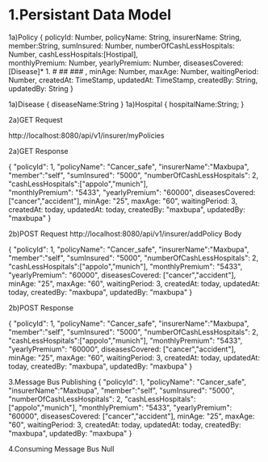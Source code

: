 # 1.Persistant Data Model

1a)Policy
{  policyId: Number,
   policyName: String,
   insurerName: String,
   member:String, 
   sumInsured: Number, 
   numberOfCashLessHospitals: Number,
   cashLessHospitals:[Hostipal],   
   monthlyPremium: Number, 
   yearlyPremium: Number, 
   diseasesCovered: [Disease]* 1. # ## ### , 
   minAge: Number,
   maxAge: Number,
   waitingPeriod: Number, 
   createdAt: TimeStamp,
   updatedAt: TimeStamp, 
   createdBy: String,
   updatedBy: String
}

1a)Disease
{
diseaseName:String
}
1a)Hospital
{
hospitalName:String;
}

2a)GET Request

http://localhost:8080/api/v1/insurer/myPolicies

2a)GET Response

{  "policyId": 1, 
   "policyName": "Cancer_safe",
   "insurerName":"Maxbupa",
   "member":"self", 
   "sumInsured": "5000", 
   "numberOfCashLessHospitals": 2,
   "cashLessHospitals":["appolo","munich"],  
   "monthlyPremium": "5433", 
   "yearlyPremium": "60000", 
   diseasesCovered: ["cancer","accident"], 
   minAge: "25",
   maxAge: "60",
   waitingPeriod: 3, 
   createdAt: today,
   updatedAt: today, 
   createdBy: "maxbupa",
   updatedBy: "maxbupa"
}


2b)POST Request
http://localhost:8080/api/v1/insurer/addPolicy
Body

{  "policyId": 1, 
   "policyName": "Cancer_safe",
   "insurerName":"Maxbupa",
   "member":"self", 
   "sumInsured": "5000", 
   "numberOfCashLessHospitals": 2,
   "cashLessHospitals":["appolo","munich"],
   "monthlyPremium": "5433", 
   "yearlyPremium": "60000", 
   diseasesCovered: ["cancer","accident"], 
   minAge: "25",
   maxAge: "60",
   waitingPeriod: 3, 
   createdAt: today,
   updatedAt: today, 
   createdBy: "maxbupa",
   updatedBy: "maxbupa"
}


2b)POST Response

{  "policyId": 1, 
   "policyName": "Cancer_safe",
   "insurerName":"Maxbupa",
   "member":"self", 
   "sumInsured": "5000", 
   "numberOfCashLessHospitals": 2,
   "cashLessHospitals":["appolo","munich"],
   "monthlyPremium": "5433", 
   "yearlyPremium": "60000", 
   diseasesCovered: ["cancer","accident"], 
   minAge: "25",
   maxAge: "60",
   waitingPeriod: 3, 
   createdAt: today,
   updatedAt: today, 
   createdBy: "maxbupa",
   updatedBy: "maxbupa"
}


3.Message Bus Publishing
{
   "policyId": 1, 
   "policyName": "Cancer_safe",
   "insurerName":"Maxbupa",
   "member":"self", 
   "sumInsured": "5000", 
   "numberOfCashLessHospitals": 2,
   "cashLessHospitals":["appolo","munich"],
   "monthlyPremium": "5433", 
   "yearlyPremium": "60000", 
   diseasesCovered: ["cancer","accident"], 
   minAge: "25",
   maxAge: "60",
   waitingPeriod: 3, 
   createdAt: today,
   updatedAt: today, 
   createdBy: "maxbupa",
   updatedBy: "maxbupa"
}

4.Consuming Message Bus
Null


